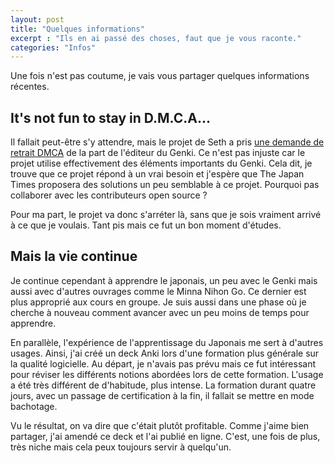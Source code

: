 ```yaml
---
layout: post
title: "Quelques informations"
excerpt : "Ils en ai passé des choses, faut que je vous raconte."
categories: "Infos"
---
```


Une fois n'est pas coutume, je vais vous partager quelques informations récentes.


## It's not fun to stay in D.M.C.A...

Il fallait peut-être s'y attendre, mais le projet de Seth a pris [une demande de retrait DMCA](https://ko-fi.com/post/Update-Regarding-Genki-and-Quartet-Study-Resources-Y8Y21M1F5E) de la part de l'éditeur du Genki. Ce n'est pas injuste car le projet utilise effectivement des éléments importants du Genki. Cela dit, je trouve que ce projet répond à un vrai besoin et j'espère que The Japan Times proposera des solutions un peu semblable à ce projet. Pourquoi pas collaborer avec les contributeurs open source ?

Pour ma part, le projet va donc s'arréter là, sans que je sois vraiment arrivé à ce que je voulais. Tant pis mais ce fut un bon moment d'études.

## Mais la vie continue

Je continue cependant à apprendre le japonais, un peu avec le Genki mais aussi avec d'autres ouvrages comme le Minna Nihon Go. Ce dernier est plus approprié aux cours en groupe. Je suis aussi dans une phase où je cherche à nouveau comment avancer avec un peu moins de temps pour apprendre.

En parallèle, l'expérience de l'apprentissage du Japonais me sert à d'autres usages. Ainsi, j'ai créé un deck Anki lors d'une formation plus générale sur la qualité logicielle. Au départ, je n'avais pas prévu mais ce fut intéressant pour réviser les différents notions abordées lors de cette formation. L'usage a été très différent de d'habitude, plus intense. La formation durant quatre jours, avec un passage de certification à la fin, il fallait se mettre en mode bachotage.

Vu le résultat, on va dire que c'était plutôt profitable. Comme j'aime bien partager, j'ai amendé ce deck et l'ai publié en ligne. C'est, une fois de plus, très niche mais cela peux toujours servir à quelqu'un.